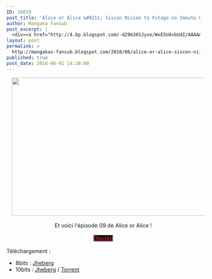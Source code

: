 ```yaml
---
ID: 10019
post_title: 'Alice or Alice &#8211; Siscon Niisan to Futago no Imouto 09'
author: Mangaka Fansub
post_excerpt: |
  <div><a href="http://4.bp.blogspot.com/-d29m36SJyxo/WxE5UdvbUdI/AAAAAAAABPs/XTlQPsZlpIQEoWidq51z97ywuu0J951NgCK4BGAYYCw/s1600/vlcsnap-2018-06-01-14h16m36s213.png"><img border="0" height="360" src="https://4.bp.blogspot.com/-d29m36SJyxo/WxE5UdvbUdI/AAAAAAAABPs/XTlQPsZlpIQEoWidq51z97ywuu0J951NgCK4BGAYYCw/s640/vlcsnap-2018-06-01-14h16m36s213.png" width="640"></a></div><div><br></div><div>Et voici l'&eacute;pisode 09 de Alice or Alice !</div><div><br></div><div><a href="https://discord.gg/xzxCd89" target="_blank">Discord</a></div><div><br></div><div>T&eacute;l&eacute;chargement :</div><div></div><ul><li>8bits : <a href="http://www.jheberg.net/captcha/mangakas-fansub-alice-or-alice-siscon-niisan-to-29/" target="_blank">Jheberg</a>&nbsp;</li><li>10bits : <a href="http://www.jheberg.net/captcha/mangakas-fansub-alice-or-alice-siscon-niisan-to-28/" target="_blank">Jheberg</a> / <a href="https://nyaa.si/view/1042925" target="_blank">Torrent</a></li></ul>
layout: post
permalink: >
  http://mangakas-fansub.blogspot.com/2018/06/alice-or-alice-siscon-niisan-to-futago.html
published: true
post_date: 2018-06-01 14:28:00
---
```

<div class="separator" style="clear: both; text-align: center;"><a href="http://4.bp.blogspot.com/-d29m36SJyxo/WxE5UdvbUdI/AAAAAAAABPs/XTlQPsZlpIQEoWidq51z97ywuu0J951NgCK4BGAYYCw/s1600/vlcsnap-2018-06-01-14h16m36s213.png" imageanchor="1" style="margin-left: 1em; margin-right: 1em;"><img border="0" height="360" src="https://4.bp.blogspot.com/-d29m36SJyxo/WxE5UdvbUdI/AAAAAAAABPs/XTlQPsZlpIQEoWidq51z97ywuu0J951NgCK4BGAYYCw/s640/vlcsnap-2018-06-01-14h16m36s213.png" width="640" /></a></div><div class="separator" style="clear: both; text-align: center;"><br /></div><div class="separator" style="clear: both; text-align: center;">Et voici l'épisode 09 de Alice or Alice !</div><div class="separator" style="clear: both; text-align: center;"><br /></div><div class="separator" style="clear: both; text-align: center;"><a href="https://discord.gg/xzxCd89" style="background-color: black; color: #ff4152; font-family: &quot;trebuchet ms&quot;, trebuchet, sans-serif; font-size: 14.85px;" >Discord</a></div><div class="separator" style="clear: both; text-align: center;"><br /></div><div class="separator" style="clear: both; text-align: left;">Téléchargement :</div><div class="separator" style="clear: both; text-align: left;"></div><ul><li>8bits : <a href="http://www.jheberg.net/captcha/mangakas-fansub-alice-or-alice-siscon-niisan-to-29/" >Jheberg</a>&nbsp;</li><li>10bits : <a href="http://www.jheberg.net/captcha/mangakas-fansub-alice-or-alice-siscon-niisan-to-28/" >Jheberg</a> / <a href="https://nyaa.si/view/1042925" >Torrent</a></li></ul>